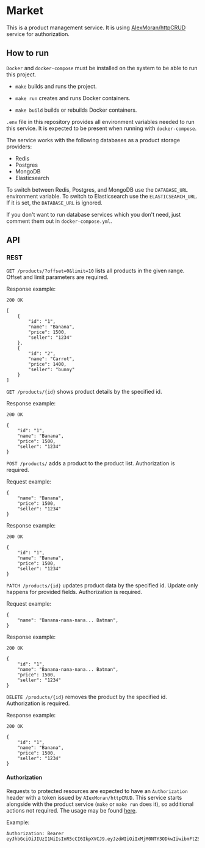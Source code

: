 # Market

This is a product management service. It is using [AIexMoran/httpCRUD](https://github.com/AIexMoran/httpCRUD) service
for authorization.

## How to run

`Docker` and `docker-compose` must be installed on the system to be able to run this project.

- `make` builds and runs the project.

- `make run` creates and runs Docker containers.

- `make build` builds or rebuilds Docker containers.

`.env` file in this repository provides all environment variables needed to run this service.
It is expected to be present when running with `docker-compose`.

The service works with the following databases as a product storage providers:
- Redis
- Postgres
- MongoDB
- Elasticsearch

To switch between Redis, Postgres, and MongoDB use the `DATABASE_URL` environment variable.
To switch to Elasticsearch use the `ELASTICSEARCH_URL`. If it is set, the `DATABASE_URL` is ignored.  

If you don't want to run database services which you don't need, just comment them out in `docker-compose.yml`.

## API

### REST

`GET /products/?offset=0&limit=10` lists all products in the given range. Offset and limit parameters are required.

Response example:
```
200 OK
```
```
[
    {
        "id": "1",
        "name": "Banana",
        "price": 1500,
        "seller": "1234"
    },
    {
        "id": "2",
        "name": "Carrot",
        "price": 1400,
        "seller": "bunny"
    }
]
```

`GET /products/{id}` shows product details by the specified id.

Response example:
```
200 OK
```
```
{
    "id": "1",
    "name": "Banana",
    "price": 1500,
    "seller": "1234"
}
```

`POST /products/` adds a product to the product list. Authorization is required.

Request example:
```
{
    "name": "Banana",
    "price": 1500,
    "seller": "1234"
}
```
Response example:
```
200 OK
```
```
{
    "id": "1",
    "name": "Banana",
    "price": 1500,
    "seller": "1234"
}
```

`PATCH /products/{id}` updates product data by the specified id. Update only happens for provided fields. Authorization is required.

Request example:
```
{
    "name": "Banana-nana-nana... Batman",
}
```

Response example:
```
200 OK
```
```
{
    "id": "1",
    "name": "Banana-nana-nana... Batman",
    "price": 1500,
    "seller": "1234"
}
```

`DELETE /products/{id}` removes the product by the specified id. Authorization is required. 

Response example:
```
200 OK
```
```
{
    "id": "1",
    "name": "Banana",
    "price": 1500,
    "seller": "1234"
}
```

#### Authorization

Requests to protected resources are expected to have an `Authorization` header with a token issued by `AIexMoran/httpCRUD`.
This service starts alongside with the product service (`make` or `make run` does it), so additional actions
not required. 
The usage may be found [here](https://github.com/AIexMoran/httpCRUD).

Example:

```
Authorization: Bearer eyJhbGciOiJIUzI1NiIsInR5cCI6IkpXVCJ9.eyJzdWIiOiIxMjM0NTY3ODkwIiwibmFtZSI6IkpvaG4gRG9lIiwiaWF0IjoxNTE2MjM5MDIyfQ.SflKxwRJSMeKKF2QT4fwpMeJf36POk6yJV_adQssw5c
```